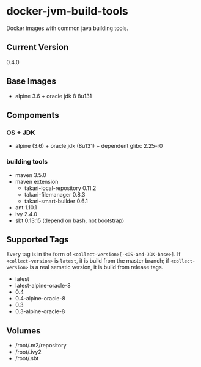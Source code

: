 # docker-jvm-build-tools
Docker images with common java building tools.

Current Version
--
0.4.0

Base Images
--

- alpine 3.6 + oracle jdk 8 8u131

Compoments
--

### OS + JDK
- alpine (3.6) + oracle jdk (8u131) + dependent glibc 2.25-r0

### building tools
- maven 3.5.0
- maven extension
  - takari-local-repository 0.11.2
  - takari-filemanager 0.8.3
  - takari-smart-builder 0.6.1
- ant 1.10.1
- ivy 2.4.0
- sbt 0.13.15 (depend on bash, not bootstrap)

Supported Tags
--

Every tag is in the form of  `<collect-version>[-<OS-and-JDK-base>]`. If `<collect-version>` is `latest`,
it is build from the master branch; if `<collect-version>` is a real sematic version,
it is build from release tags.

- latest
- latest-alpine-oracle-8
- 0.4
- 0.4-alpine-oracle-8
- 0.3
- 0.3-alpine-oracle-8

Volumes
--

- /root/.m2/repository
- /root/.ivy2
- /root/.sbt
